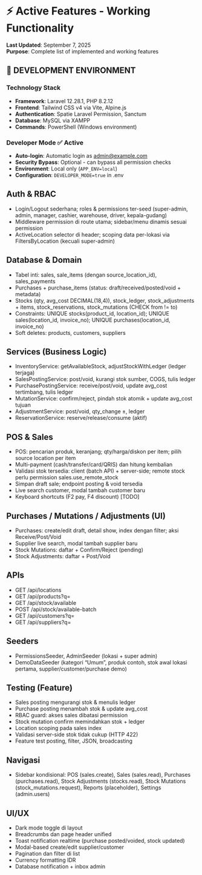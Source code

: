 # ⚡ Active Features - Working Functionality

**Last Updated**: September 7, 2025  
**Purpose**: Complete list of implemented and working features

## 🔧 **DEVELOPMENT ENVIRONMENT**

### Technology Stack
- **Framework**: Laravel 12.28.1, PHP 8.2.12
- **Frontend**: Tailwind CSS v4 via Vite, Alpine.js  
- **Authentication**: Spatie Laravel Permission, Sanctum
- **Database**: MySQL via XAMPP
- **Commands**: PowerShell (Windows environment)

### Developer Mode ✅ Active
- **Auto-login**: Automatic login as admin@example.com
- **Security Bypass**: Optional - can bypass all permission checks
- **Environment**: Local only (`APP_ENV=local`)
- **Configuration**: `DEVELOPER_MODE=true` in .env

## Auth & RBAC
- Login/Logout sederhana; roles & permissions ter-seed (super-admin, admin, manager, cashier, warehouse, driver, kepala-gudang)
- Middleware permission di route utama; sidebar/menu dinamis sesuai permission
- ActiveLocation selector di header; scoping data per-lokasi via FiltersByLocation (kecuali super-admin)

## Database & Domain
- Tabel inti: sales, sale_items (dengan source_location_id), sales_payments
- Purchases + purchase_items (status: draft/received/posted/void + metadata)
- Stocks (qty, avg_cost DECIMAL(18,4)), stock_ledger, stock_adjustments + items, stock_reservations, stock_mutations (CHECK from != to)
- Constraints: UNIQUE stocks(product_id, location_id); UNIQUE sales(location_id, invoice_no); UNIQUE purchases(location_id, invoice_no)
- Soft deletes: products, customers, suppliers

## Services (Business Logic)
- InventoryService: getAvailableStock, adjustStockWithLedger (ledger terjaga)
- SalesPostingService: post/void, kurangi stok sumber, COGS, tulis ledger
- PurchasePostingService: receive/post/void, update avg_cost tertimbang, tulis ledger
- MutationService: confirm/reject, pindah stok atomik + update avg_cost tujuan
- AdjustmentService: post/void, qty_change ±, ledger
- ReservationService: reserve/release/consume (aktif)

## POS & Sales
- POS: pencarian produk, keranjang; qty/harga/diskon per item; pilih source location per item
- Multi-payment (cash/transfer/card/QRIS) dan hitung kembalian
- Validasi stok tersedia: client (batch API) + server-side; remote stock perlu permission sales.use_remote_stock
- Simpan draft sale; endpoint posting & void tersedia
- Live search customer, modal tambah customer baru
- Keyboard shortcuts (F2 pay, F4 discount) [TODO]

## Purchases / Mutations / Adjustments (UI)
- Purchases: create/edit draft, detail show, index dengan filter; aksi Receive/Post/Void
- Supplier live search, modal tambah supplier baru
- Stock Mutations: daftar + Confirm/Reject (pending)
- Stock Adjustments: daftar + Post/Void

## APIs
- GET /api/locations
- GET /api/products?q=
- GET /api/stock/available
- POST /api/stock/available-batch
- GET /api/customers?q=
- GET /api/suppliers?q=

## Seeders
- PermissionsSeeder, AdminSeeder (lokasi + super admin)
- DemoDataSeeder (kategori “Umum”, produk contoh, stok awal lokasi pertama, supplier/customer/purchase demo)

## Testing (Feature)
- Sales posting mengurangi stok & menulis ledger
- Purchase posting menambah stok & update avg_cost
- RBAC guard: akses sales dibatasi permission
- Stock mutation confirm memindahkan stok + ledger
- Location scoping pada sales index
- Validasi server-side stok tidak cukup (HTTP 422)
- Feature test posting, filter, JSON, broadcasting

## Navigasi
- Sidebar kondisional: POS (sales.create), Sales (sales.read), Purchases (purchases.read), Stock Adjustments (stocks.read), Stock Mutations (stock_mutations.request), Reports (placeholder), Settings (admin.users)

## UI/UX
- Dark mode toggle di layout
- Breadcrumbs dan page header unified
- Toast notification realtime (purchase posted/voided, stock updated)
- Modal-based create/edit supplier/customer
- Pagination dan filter di list
- Currency formatting IDR
- Database notification + inbox admin
